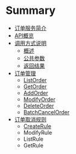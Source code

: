 # Summary

* [订单服务简介](README.md)
* [API概览](ApiList.md)
* [调用方式说明](index.md)
   * [概述](Calling/index.md)
   * [公共参数](Calling/PublicParams.md)
   * [返回结果](Calling/PublicReturn.md)
* [订单管理](Order/index.md)
   * [ListOrder](Order/listorder.md)
   * [GetOrder](Order/getorder.md)
   * [AddOrder](Order/createorder.md)
   * [ModifyOrder](Order/modifyorder.md)
   * [DeleteOrder](Order/deleteorder.md)
   * [BatchCancelOrder](Order/batchcancelorder.md)
* [订单取消规则](createrule.md)
   * [CreateRule](Rule/createrule.md)
   * ModifyRule
   * ListRule
   * GetRule

